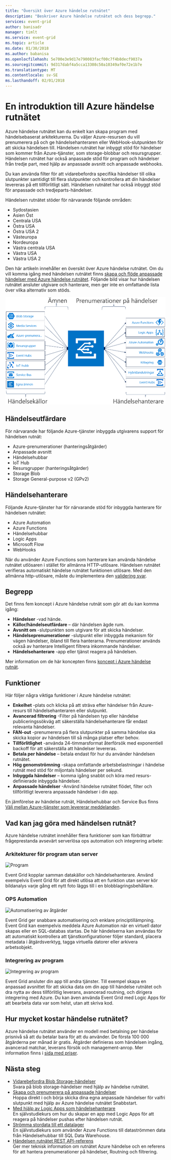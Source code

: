 ```yaml
---
title: "Översikt över Azure händelse rutnätet"
description: "Beskriver Azure händelse rutnätet och dess begrepp."
services: event-grid
author: banisadr
manager: timlt
ms.service: event-grid
ms.topic: article
ms.date: 01/30/2018
ms.author: babanisa
ms.openlocfilehash: 5e700e3e9d17e790083facf00c7f4b8decf9037a
ms.sourcegitcommit: 9d317dabf4a5cca13308c50a10349af0e72e1b7e
ms.translationtype: MT
ms.contentlocale: sv-SE
ms.lasthandoff: 02/01/2018
---
```

# <a name="an-introduction-to-azure-event-grid"></a>En introduktion till Azure händelse rutnätet

Azure händelse rutnätet kan du enkelt kan skapa program med händelsebaserat arkitekturerna. Du väljer Azure-resursen du vill prenumerera på och ge händelsehanteraren eller WebHook-slutpunkten för att skicka händelsen till. Händelsen rutnätet har inbyggt stöd för händelser som kommer från Azure-tjänster, som storage-blobbar och resursgrupper. Händelsen rutnätet har också anpassade stöd för program och händelser från tredje part, med hjälp av anpassade avsnitt och anpassade webhooks. 

Du kan använda filter för att vidarebefordra specifika händelser till olika slutpunkter samtidigt till flera slutpunkter och kontrollera att din händelser levereras på ett tillförlitligt sätt. Händelsen rutnätet har också inbyggt stöd för anpassade och tredjeparts-händelser.

Händelsen rutnätet stöder för närvarande följande områden:

* Sydostasien
* Asien Öst
* Centrala USA
*   Östra USA
*   Östra USA 2
* Västeuropa
* Nordeuropa
*   Västra centrala USA
*   Västra USA
*   Västra USA 2

Den här artikeln innehåller en översikt över Azure händelse rutnätet. Om du vill komma igång med händelsen rutnätet finns [skapa och flöde anpassade händelser med Azure händelse rutnätet](custom-event-quickstart.md). Följande bild visar hur händelsen rutnätet ansluter utgivare och hanterare, men ger inte en omfattande lista över vilka alternativ som stöds.

![Händelsen rutnätet funktionella modellen](./media/overview/functional-model.png)

## <a name="event-publishers"></a>Händelseutfärdare

För närvarande har följande Azure-tjänster inbyggda utgivarens support för händelsen rutnät:

* Azure-prenumerationer (hanteringsåtgärder)
* Anpassade avsnitt
* Händelsehubbar
* IoT Hub
* Resursgrupper (hanteringsåtgärder)
* Storage Blob
* Storage General-purpose v2 (GPv2)

## <a name="event-handlers"></a>Händelsehanterare

Följande Azure-tjänster har för närvarande stöd för inbyggda hanterare för händelsen rutnätet: 

* Azure Automation
* Azure Functions
* Händelsehubbar
* Logic Apps
* Microsoft Flow
* WebHooks

När du använder Azure Functions som hanterare kan använda händelse rutnätet utlösaren i stället för allmänna HTTP-utlösare. Händelsen rutnätet verifieras automatiskt händelse rutnätet funktionen utlösare. Med den allmänna http-utlösare, måste du implementera den [validering svar](security-authentication.md#webhook-event-delivery).

## <a name="concepts"></a>Begrepp

Det finns fem koncept i Azure händelse rutnät som gör att du kan komma igång:

* **Händelser** -vad hände.
* **Källor/händelseutfärdare** – där händelsen ägde rum.
* **Avsnitt om** -slutpunkten som utgivare för att skicka händelser.
* **Händelseprenumerationer** -slutpunkt eller inbyggda mekanism för vägen händelser, ibland till flera hanterarna. Prenumerationer används också av hanterare Intelligent filtrera inkommande händelser.
* **Händelsehanterare** -app eller tjänst reagera på händelsen.

Mer information om de här koncepten finns [koncept i Azure händelse rutnät](concepts.md).

## <a name="capabilities"></a>Funktioner

Här följer några viktiga funktioner i Azure händelse rutnätet:

* **Enkelhet** -plats och klicka på att sträva efter händelser från Azure-resurs till händelsehanteraren eller slutpunkt.
* **Avancerad filtrering** -Filter på händelsen typ eller händelse publiceringssökväg att säkerställa händelsehanterare får endast relevanta händelser.
* **FAN-out** -prenumerera på flera slutpunkter på samma händelse ska skicka kopior av händelsen till så många platser efter behov.
* **Tillförlitlighet** -använda 24-timmarsformat återförsök med exponentiell backoff för att säkerställa att händelser levereras.
* **Betala per händelse** – betala endast för hur du använder händelsen rutnätet.
* **Hög genomströmning** -skapa omfattande arbetsbelastningar i händelse rutnät med stöd för miljontals händelser per sekund.
* **Inbyggda händelser** – komma igång snabbt och köra med resurs-definierade inbyggda händelser.
* **Anpassade händelser** -Använd händelse rutnätet flödet, filter och tillförlitligt leverera anpassade händelser i din app.

En jämförelse av händelse rutnät, Händelsehubbar och Service Bus finns [Välj mellan Azure-tjänster som levererar meddelanden](compare-messaging-services.md).

## <a name="what-can-i-do-with-event-grid"></a>Vad kan jag göra med händelsen rutnät?

Azure händelse rutnätet innehåller flera funktioner som kan förbättrar frågeprestanda avsevärt serverlösa ops automation och integrering arbete: 

### <a name="serverless-application-architectures"></a>Arkitekturer för program utan server

![Program](./media/overview/serverless_web_app.png)

Event Grid kopplar samman datakällor och händelsehanterare. Använd exempelvis Event Grid för att direkt utlösa att en funktion utan server kör bildanalys varje gång ett nytt foto läggs till i en blobblagringsbehållare. 

### <a name="ops-automation"></a>OPS Automation

![Automatisering av åtgärder](./media/overview/Ops_automation.png)

Event Grid ger snabbare automatisering och enklare principtillämpning. Event Grid kan exempelvis meddela Azure Automation när en virtuell dator skapas eller en SQL-databas startas. De här händelserna kan användas för att automatiskt kontrollera att tjänstkonfigurationer följer standard, placera metadata i åtgärdsverktyg, tagga virtuella datorer eller arkivera arbetsobjekt.

### <a name="application-integration"></a>Integrering av program

![Integrering av program](./media/overview/app_integration.png)

Event Grid ansluter din app till andra tjänster. Till exempel skapa en anpassad avsnittet för att skicka data om din app till händelse rutnätet och dra nytta av dess tillförlitlig leverans, avancerad routning, och dirigera integrering med Azure. Du kan även använda Event Grid med Logic Apps för att bearbeta data var som helst, utan att skriva kod. 

## <a name="how-much-does-event-grid-cost"></a>Hur mycket kostar händelse rutnätet?

Azure händelse rutnätet använder en modell med betalning per händelse prisnivå så att du betalar bara för att du använder. De första 100 000 åtgärderna per månad är gratis. Åtgärder definieras som händelsen ingång, avancerad matchar, leverans försök och management-anrop. Mer information finns i [sida med priser](https://azure.microsoft.com/pricing/details/event-grid/).

## <a name="next-steps"></a>Nästa steg

* [Vidarebefordra Blob Storage-händelser](../storage/blobs/storage-blob-event-quickstart.md?toc=%2fazure%2fevent-grid%2ftoc.json)  
  Svara på blob storage-händelser med hjälp av händelse rutnätet.
* [Skapa och prenumerera på anpassade händelser](custom-event-quickstart.md)  
  Hoppa direkt i och börja skicka dina egna anpassade händelser för valfri slutpunkt med hjälp av Azure händelse rutnätet Snabbstart.
* [Med hjälp av Logic Apps som händelsehanterare](monitor-virtual-machine-changes-event-grid-logic-app.md)  
  En självstudiekurs om hur du skapar en app med Logic Apps för att reagera på händelser pushas efter händelsen rutnät.
* [Strömma stordata till ett datalager](event-grid-event-hubs-integration.md)  
  En självstudiekurs som använder Azure Functions till dataströmmen data från Händelsehubbar till SQL Data Warehouse.
* [Händelsen rutnätet REST API-referens](/rest/api/eventgrid)  
  Ger mer teknisk information om rutnätet Azure händelse och en referens för att hantera prenumerationer på händelser, Routning och filtrering.